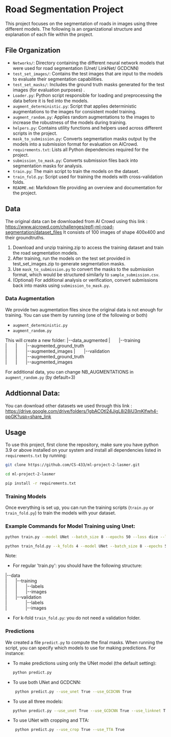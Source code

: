  # Road Segmentation Project

This project focuses on the segmentation of roads in images using three different models.
 The following is an organizational structure and explanation of each file within the project.

## File Organization

- `Networks/`: Directory containing the different neural network models that were used for road segmentation (Unet/ LinkNet/  GCDCNN)
- `test_set_images/`: Contains the test images that are input to the models to evaluate their segmentation capabilities.
- `test_set_masks/`: Includes the ground truth masks generated for the test images (for evaluation purposes) .
- `Loader.py`: Python script responsible for loading and preprocessing the data before it is fed into the models.
- `augment_deterministic.py`: Script that applies deterministic augmentations to the images for consistent model training.
- `augment_random.py`: Applies random augmentations to the images to increase the robustness of the models during training.
- `helpers.py`: Contains utility functions and helpers used across different scripts in the project.
- `mask_to_submission.py`: Converts segmentation masks output by the models into a submission format for evaluation on AICrowd.
- `requirements.txt`: Lists all Python dependencies required for the project.
- `submission_to_mask.py`: Converts submission files back into segmentation masks for analysis.
- `train.py`: The main script to train the models on the dataset.
- `train_fold.py`: Script used for training the models with cross-validation folds.
- `README.md`: Markdown file providing an overview and documentation for the project.


## Data
The original data can be downloaded from AI Crowd using this link : https://www.aicrowd.com/challenges/epfl-ml-road-segmentation/dataset_files
It consists of 100 images of shape 400x400 and their groundtruths. 
1) Download and unzip training.zip to access the training dataset and train the road segmentation models.
2) After training, run the models on the test set provided in test_set_images.zip to generate segmentation masks.
3) Use `mask_to_submission.py` to convert the masks to the submission format, which would be structured similarly to `sample_submission.csv`.
4) (Optional) For additional analysis or verification, convert submissions back into masks using `submission_to_mask.py`.

### Data Augmentation 
We provide two augmentation files since the original data is not enough for training. 
You can use them by running (one of the following or both)
-  `augment_deterministic.py`
-  `augment_random.py` 

This will create a new folder:
|--data_augmented
|&nbsp;&nbsp;&nbsp;&nbsp;&nbsp;&nbsp;&nbsp;|--training  
|&nbsp;&nbsp;&nbsp;&nbsp;&nbsp;&nbsp;&nbsp;|&nbsp;&nbsp;&nbsp;&nbsp;&nbsp;&nbsp;&nbsp;|--augmented_ground_truth  
|&nbsp;&nbsp;&nbsp;&nbsp;&nbsp;&nbsp;&nbsp;|&nbsp;&nbsp;&nbsp;&nbsp;&nbsp;&nbsp;&nbsp;|--augmented_images
|&nbsp;&nbsp;&nbsp;&nbsp;&nbsp;&nbsp;&nbsp;|--validation  
|&nbsp;&nbsp;&nbsp;&nbsp;&nbsp;&nbsp;&nbsp;|&nbsp;&nbsp;&nbsp;&nbsp;&nbsp;&nbsp;&nbsp;|--augmented_ground_truth  
|&nbsp;&nbsp;&nbsp;&nbsp;&nbsp;&nbsp;&nbsp;|&nbsp;&nbsp;&nbsp;&nbsp;&nbsp;&nbsp;&nbsp;|--augmented_images


For additional data, you can change NB_AUGMENTATIONS in `augment_random.py` (by default=3)

## Addtionnal Data:
You can download other datasets we used through this link : https://drive.google.com/drive/folders/1gbACOtl24JjgL8i28iU3mKlfwh4-ppGK?usp=share_link

## Usage
To use this project, first clone the repository, make sure you have python 3.9 or above installed on your system and install all dependencies listed in `requirements.txt` by running:

```bash 
git clone https://github.com/CS-433/ml-project-2-lasmer.git
```
```bash
cd ml-project-2-lasmer
```
```bash
pip install -r requirements.txt
```

### Training Models
Once everything is set up, you can run the training scripts (`train.py` or `train_fold.py`) to train the models with your dataset.
### Example Commands for Model Training using Unet:

```bash
python train.py --model UNet --batch_size 8 --epochs 50 --loss dice --lr 3e-4
```

```bash
python train_fold.py --k_folds 4 --model UNet --batch_size 8 --epochs 50 --loss dice --lr 3e-4
```

Note: <br>
- For regular 'train.py': you should have the following structure: 

|--data  
|&nbsp;&nbsp;&nbsp;&nbsp;&nbsp;&nbsp;&nbsp;|--training  
|&nbsp;&nbsp;&nbsp;&nbsp;&nbsp;&nbsp;&nbsp;|&nbsp;&nbsp;&nbsp;&nbsp;&nbsp;&nbsp;&nbsp;|--labels  
|&nbsp;&nbsp;&nbsp;&nbsp;&nbsp;&nbsp;&nbsp;|&nbsp;&nbsp;&nbsp;&nbsp;&nbsp;&nbsp;&nbsp;|--images  
|&nbsp;&nbsp;&nbsp;&nbsp;&nbsp;&nbsp;&nbsp;|--validation  
|&nbsp;&nbsp;&nbsp;&nbsp;&nbsp;&nbsp;&nbsp;&nbsp;&nbsp;&nbsp;&nbsp;&nbsp;&nbsp;&nbsp;&nbsp;|--labels  
|&nbsp;&nbsp;&nbsp;&nbsp;&nbsp;&nbsp;&nbsp;&nbsp;&nbsp;&nbsp;&nbsp;&nbsp;&nbsp;&nbsp;&nbsp;|--images  



- For k-fold `train_fold.py`: you do not need a validation folder.

### Predictions
We created a file `predict.py` to compute the final masks.
When running the script, you can specify which models to use for making predictions. For instance:

- To make predictions using only the UNet model (the default setting):
     ```bash
  python predict.py
     ```
- To use both UNet and GCDCNN:
  ```bash
   python predict.py --use_unet True --use_GCDCNN True
  ```
- To use all three models:
   ```bash
  python predict.py --use_unet True --use_GCDCNN True --use_linknet True
   ```
- To use UNet with cropping and TTA:
  ```bash
   python predict.py --use_crop True --use_TTA True
  ```


